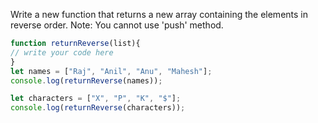Write a new function that returns a new array containing the elements in reverse order. Note: You cannot use 'push' method.

```js
function returnReverse(list){
// write your code here
}
let names = ["Raj", "Anil", "Anu", "Mahesh"];
console.log(returnReverse(names));

let characters = ["X", "P", "K", "$"];
console.log(returnReverse(characters));
```

